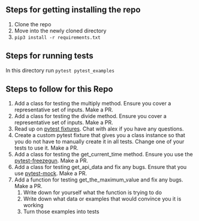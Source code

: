 ## Steps for getting installing the repo

1. Clone the repo
2. Move into the newly cloned directory
3. `pip3 install -r requirements.txt`




## Steps for running tests
In this directory run `pytest pytest_examples`


## Steps to follow for this Repo
1. Add a class for testing the multiply method. Ensure you cover a representative set of inputs. Make a PR.
2. Add a class for testing the divide method. Ensure you cover a representative set of inputs. Make a PR.
3. Read up on [pytest fixtures](https://docs.pytest.org/en/6.2.x/fixture.html). Chat with alex if you have any questions.
4. Create a custom pytest fixture that gives you a class instance so that you do not have to manually create it in all tests. Change one of your tests to use it. Make a PR.
5. Add a class for testing the get_current_time method. Ensure you use the [pytest-freezegun](https://pypi.org/project/pytest-freezegun/). Make a PR.
6. Add a class for testing get_api_data and fix any bugs. Ensure that you use [pytest-mock](https://github.com/pytest-dev/pytest-mock). Make a PR.
7. Add a function for testing get_the_maximum_value and fix any bugs. Make a PR.
    1. Write down for yourself what the function is trying to do
    2. Write down what data or examples that would convince you it is working
    3. Turn those examples into tests
